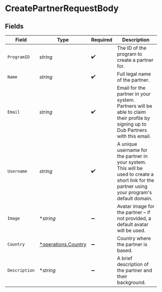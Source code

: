 # CreatePartnerRequestBody


## Fields

| Field                                                                                                                                           | Type                                                                                                                                            | Required                                                                                                                                        | Description                                                                                                                                     |
| ----------------------------------------------------------------------------------------------------------------------------------------------- | ----------------------------------------------------------------------------------------------------------------------------------------------- | ----------------------------------------------------------------------------------------------------------------------------------------------- | ----------------------------------------------------------------------------------------------------------------------------------------------- |
| `ProgramID`                                                                                                                                     | *string*                                                                                                                                        | :heavy_check_mark:                                                                                                                              | The ID of the program to create a partner for.                                                                                                  |
| `Name`                                                                                                                                          | *string*                                                                                                                                        | :heavy_check_mark:                                                                                                                              | Full legal name of the partner.                                                                                                                 |
| `Email`                                                                                                                                         | *string*                                                                                                                                        | :heavy_check_mark:                                                                                                                              | Email for the partner in your system. Partners will be able to claim their profile by signing up to Dub Partners with this email.               |
| `Username`                                                                                                                                      | *string*                                                                                                                                        | :heavy_check_mark:                                                                                                                              | A unique username for the partner in your system. This will be used to create a short link for the partner using your program's default domain. |
| `Image`                                                                                                                                         | **string*                                                                                                                                       | :heavy_minus_sign:                                                                                                                              | Avatar image for the partner – if not provided, a default avatar will be used.                                                                  |
| `Country`                                                                                                                                       | [*operations.Country](../../models/operations/country.md)                                                                                       | :heavy_minus_sign:                                                                                                                              | Country where the partner is based.                                                                                                             |
| `Description`                                                                                                                                   | **string*                                                                                                                                       | :heavy_minus_sign:                                                                                                                              | A brief description of the partner and their background.                                                                                        |